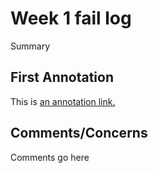 # Week 1 fail log
Summary

## First Annotation
This is [an annotation link.](https://hyp.is/kVL5clh7EemcYK_k_itFTg/workbook.craftingdigitalhistory.ca/introduction/crafting-digital-history/)

## Comments/Concerns

Comments go here
